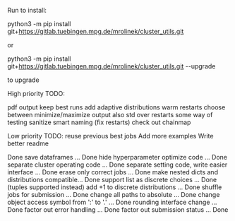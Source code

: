 Run to install:

python3 -m pip install git+https://gitlab.tuebingen.mpg.de/mrolinek/cluster_utils.git

or 

python3 -m pip install git+https://gitlab.tuebingen.mpg.de/mrolinek/cluster_utils.git --upgrade

to upgrade

High priority TODO:

pdf output
keep best runs
add adaptive distributions
warm restarts
choose between minimize/maximize
output also std over restarts
some way of testing
sanitize smart naming (fix restarts)
check out chainmap

Low priority TODO:
reuse previous best jobs
Add more examples
Write better readme

Done
save dataframes ... Done
hide hyperparameter optimize code ... Done
separate cluster operating code ... Done
separate setting code, write easier interface ... Done
erase only correct jobs ... Done
make nested dicts and distributions compatible... Done
support list as discrete choices ... Done (tuples supported instead)
add +1 to discrete distributions ... Done
shuffle jobs for submission ... Done
change all paths to absolute ... Done
change object access symbol from ':' to '.' ... Done
rounding interface change ... Done
factor out error handling ... Done
factor out submission status ... Done
